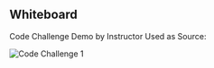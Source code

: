 ## Whiteboard

Code Challenge Demo by Instructor Used as Source:

![Code Challenge 1](codechallenge01.png)